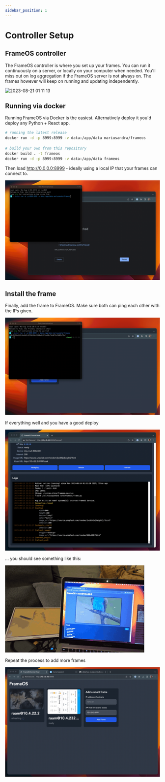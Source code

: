 ```yaml
---
sidebar_position: 1
---
```


# Controller Setup

## FrameOS controller

The FrameOS controller is where you set up your frames. You can run it continuously on a server, or locally on your computer when needed. You'll miss out on log aggregation if the FrameOS server is not always on. The frames however will keep on running and updating independently.

![2023-08-21 01 11 13](https://github.com/mariusandra/frameos/assets/53387/25e5666b-e380-4115-bedf-b149e332a1b1)

## Running via docker

Running FrameOS via Docker is the easiest. Alternatively deploy it you'd deploy any Python + React app.

```bash
# running the latest release
docker run -d -p 8999:8999 -v data:/app/data mariusandra/frameos

# build your own from this repository
docker build . -t frameos
docker run -d -p 8999:8999 -v data:/app/data frameos
```

Then load http://0.0.0.0:8999 - ideally using a local IP that your frames can connect to.

![](./_img/7-docker-fast-frameos.gif)

## Install the frame

Finally, add the frame to FrameOS. Make sure both can ping each other with the IPs given.

![](./_img/8-deploy-frame.gif)

If everything well and you have a good deploy

![](./_img/11-good-deploy.gif)

... you should see something like this:

![](./_img/12-parrot.gif?)

Repeat the process to add more frames

![](./_img/15-multiple.gif)

